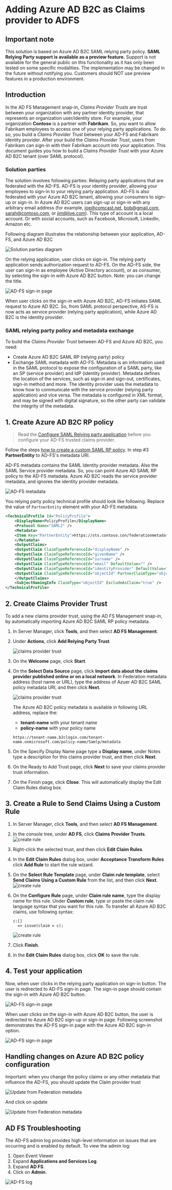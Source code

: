 # Adding Azure AD B2C as Claims provider to ADFS

## Important note
This solution is based on Azure AD B2C SAML relying party policy. **SAML Relying Party support is available as a preview feature.** Support is not available for the general public on this functionality as it has only been tested on some specific modalities. The implementation may be changed in the future without notifying you. Customers should NOT use preview features in a production environment.

## Introduction 
In the AD FS Management snap-in, *Claims Provider Trusts* are trust between your organization with any partner identity provider, that represents an organization user/identity store. For example, your organization **Contoso** is a partner with **Fabrikam**. So, you want to allow Fabrikam employees to access one of your relying party applications. To do so, you build a *Claims Provider Trust* between your AD-FS and Fabrikam identity provider. After your build the *Claims Provider Trust*, users from Fabrikam can sign-in with their Fabrikam account into your application. This document guides you how to build a *Claims Provider Trust* with your Azure AD B2C tenant (over SAML protocol).

### Solution parties
The solution involves following parties: Relaying party applications that are federated with the AD-FS. AD-FS is your identity provider, allowing your employees to sign-in to your relying party application. AD-FS is also federated with your Azure AD B2C tenant, allowing your consumers to sign-up or sign-in. In Azure AD B2C users can sign-up or sign-in with any arbitrary email address (for example, joe@comcast.net, bob@gmail.com, sarah@contoso.com, or jim@live.com). This type of account is a local account. Or with social accounts, such as Facebook, Microsoft, LinkedIn, Amazon etc.

 Following diagram illustrates the relationship between your application, AD-FS, and Azure AD B2C

![Solution parties diagram](media/adfs-claims-provider-diagram.png)

On the relying application, user clicks on sign-in. The relying party application sends authorization request to AD-FS. On the AD-FS side, the user can sign-in as employee (Active Directory account), or as consumer, by selecting the sign-in with Azure AD B2C button. Note: you can change the title.

![AD-FS sign-in page](media/adfs-claims-provider-sign-in.png)

When user clicks on the sign-in with Azure AD B2C, AD-FS initiates SAML request to Azure AD B2C. So, from SAML protocol perspective, AS-FS is now acts as service provider (relying party application), while Azure AD B2C is the identity provider.

### SAML relying party policy and metadata exchange
To build the *Claims Provider Trust* between AD-FS and Azure AD B2C, you need:

- Create Azure AD B2C SAML RP (relying party) policy
- Exchange SAML metadata with AD-FS. Metadata is an information used in the SAML protocol to expose the configuration of a SAML party, like an SP (service provider) and IdP (identity provider). Metadata defines the location of the services, such as sign-in and sign-out, certificates, sign-in method and more. The identity provider uses the metadata to know how to communicate with the service provider (relying party application) and vice versa. The metadata is configured in XML format, and may be signed with digital signature, so the other party can validate the integrity of the metadata.

## 1. Create Azure AD B2C RP policy

> Read the [Configure SAML Relying party application](../../) before you configure your AD-FS trusted claims provider.

Follow the steps [how to create a custom SAML RP policy](../../).  In step #3 **PartnerEntity** to AD-FS's metadata URI. 

AD-FS metadata contains the SAML Identity provider metadata. Also the SAML Service provider metadata. So, you can point Azure AD SAML RP policy to the AD-FS metadata. Azure AD B2C reads the service provider metadata, and ignores the identity provider metadata.

![AD-FS metadata](media/adfs-metadata.png)

You relying party policy technical profile should look like following. Replace the value of `PartnerEntity` element with your AD-FS metadata.

```XML
<TechnicalProfile Id="PolicyProfile">
    <DisplayName>PolicyProfile</DisplayName>
    <Protocol Name="SAML2" />
    <Metadata>
    <Item Key="PartnerEntity">https://sts.contoso.con/federationmetadata/2007-06/federationmetadata.xml</Item>
    </Metadata>
    <OutputClaims>
    <OutputClaim ClaimTypeReferenceId="displayName" />
    <OutputClaim ClaimTypeReferenceId="givenName" />
    <OutputClaim ClaimTypeReferenceId="surname" />
    <OutputClaim ClaimTypeReferenceId="email" DefaultValue="" />
    <OutputClaim ClaimTypeReferenceId="identityProvider" DefaultValue="" />
    <OutputClaim ClaimTypeReferenceId="objectId" PartnerClaimType="objectId" />
    </OutputClaims>
    <SubjectNamingInfo ClaimType="objectId" ExcludeAsClaim="true" />
</TechnicalProfile>
```

## 2. Create Claims Provider Trust
To add a new claims provider trust, using the AD FS Management snap-in, by automatically importing Azure AD B2C SAML RP policy metadata.

1.  In Server Manager, click **Tools**, and then select **AD FS Management**.  
  
1.  Under **Actions**, click **Add Relying Party Trust**.  

    ![claims provider trust](media/adfs-claims-provider-setup1.png)   
  
1.  On the **Welcome** page, click **Start**. 
  
1.  On the **Select Data Source** page, click **Import data about the claims provider published online or on a local network**. In Federation metadata address (host name or URL), type the address of Azuer AD B2C SAML policy metadata URI, and then click **Next**.

    ![claims provider trust](media/adfs-claims-provider-setup2.png)    


    The Azure AD B2C policy metadata is available in following URL address, replace the:
    * **tenant-name** with your tenant name
    * **policy-name** with your policy name 
    
    ```
    https://tenant-name.b2clogin.com/tenant-name.onmicrosoft.com/policy-name/Samlp/metadata
    ```
    

1.  On the Specify Display Name page type a **Display name**, under Notes type a description for this claims provider trust, and then click **Next**.

1.  On the Ready to Add Trust page, click **Next** to save your claims provider trust information.

1.  On the Finish page, click **Close**. This will automatically display the Edit Claim Rules dialog box. 

## 3. Create a Rule to Send Claims Using a Custom Rule
  
1.  In Server Manager, click **Tools**, and then select **AD FS Management**.  
  
1.  In the console tree, under **AD FS**, click **Claims Provider Trusts**. 
![create rule](media/adfs-claims-provider-setup3.png)  
  
1.  Right\-click the selected trust, and then click **Edit Claim Rules**.
  
1.  In the **Edit Claim Rules** dialog box, under **Acceptance Transform Rules** click **Add Rule** to start the rule wizard.

1.  On the **Select Rule Template** page, under **Claim rule template**, select **Send Claims Using a Custom Rule** from the list, and then click **Next**.  
![create rule](media/adfs-claims-provider-setup4.png)   
  
1.  On the **Configure Rule** page, under **Claim rule name**, type the display name for this rule. Under **Custom rule**, type or paste the claim rule language syntax that you want for this rule. To transfer all Azure AD B2C claims, use following syntax:

    ```
    c:[]
      => issue(claim = c);
    ``` 

    ![create rule](media/adfs-claims-provider-setup6.png)     

1.  Click **Finish**.  
  
1.  In the **Edit Claim Rules** dialog box, click **OK** to save the rule. 

## 4. Test your application
Now, when user clicks in the relying party application on sign-in button. The user is redirected to AD-FS sign-in page. The sign-in page should contain the sign-in with Azure AD B2C button. 

![AD-FS sign-in page](media/adfs-claims-provider-sign-in.png)

When user clicks on the sign-in with Azure AD B2C button, the user is redirected to Azure AD B2C sign-up or sign-in page. Following screenshot demonstrates the AD-FS sign-in page with the Azure AD B2C sign-in option.

![AD-FS sign-in page](media/adfs-claims-provider-test.png)

## Handling changes on Azure AD B2C policy configuration 
Important: when you change the policy claims or any other metadata that influence the AD-FS, you should update the Claim provider trust

![Update from Federation metadata](media/adfs-claims-provider-update.png)

And click on update

![Update from Federation metadata](media/adfs-claims-provider-update2.png)


## AD FS Troubleshooting

The AD-FS admin log provides high-level information on issues that are occurring and is enabled by default. To view the admin log:
1.  Open Event Viewer
1.  Expand **Applications and Services Log**.
1.  Expand **AD FS**.
1.  Click on **Admin**.

![AD-FS log](media/adfs-claims-provider-error.png)
